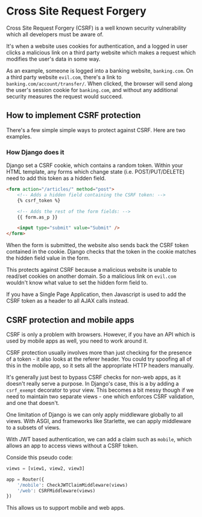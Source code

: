 # Cross Site Request Forgery

Cross Site Request Forgery (CSRF) is a well known security vulnerability which all developers must be aware of.

It's when a website uses cookies for authentication, and a logged in user clicks a malicious link on a third party website which makes a request which modifies the user's data in some way.

As an example, someone is logged into a banking website, `banking.com`. On a third party website `evil.com`, there's a link to `banking.com/account/transfer/`. When clicked, the browser will send along the user's session cookie for `banking.com`, and without any additional security measures the request would succeed.

## How to implement CSRF protection

There's a few simple simple ways to protect against CSRF. Here are two examples.

### How Django does it

Django set a CSRF cookie, which contains a random token. Within your HTML template, any forms which change state (i.e. POST/PUT/DELETE) need to add this token as a hidden field.

```html
<form action="/articles/" method="post">
    <!-- Adds a hidden field containing the CSRF token: -->
    {% csrf_token %}

    <!-- Adds the rest of the form fields: -->
    {{ form.as_p }}

    <input type="submit" value="Submit" />
</form>
```

When the form is submitted, the website also sends back the CSRF token contained in the cookie. Django checks that the token in the cookie matches the hidden field value in the form.

This protects against CSRF because a malicious website is unable to read/set cookies on another domain. So a malicious link on `evil.com` wouldn't know what value to set the hidden form field to.

If you have a Single Page Application, then Javascript is used to add the CSRF token as a header to all AJAX calls instead.

## CSRF protection and mobile apps

CSRF is only a problem with browsers. However, if you have an API which is used by mobile apps as well, you need to work around it.

CSRF protection usually involves more than just checking for the presence of a token - it also looks at the referer header. You could try spoofing all of this in the mobile app, so it sets all the appropriate HTTP headers manually.

It's generally just best to bypass CSRF checks for non-web apps, as it doesn't really serve a purpose. In Django's case, this is a by adding a `csrf_exempt` decorator to your view. This becomes a bit messy though if we need to maintain two separate views - one which enforces CSRF validation, and one that doesn't.

One limitation of Django is we can only apply middleware globally to all views. With ASGI, and frameworks like Starlette, we can apply middleware to a subsets of views.

With JWT based authentication, we can add a claim such as ``mobile``, which allows an app to access views without a CSRF token.

Conside this pseudo code:

```python
views = [view1, view2, view3]

app = Router({
    '/mobile': CheckJWTClaimMiddleware(views)
    '/web': CSRFMiddleware(views)
})

```

This allows us to support mobile and web apps.
